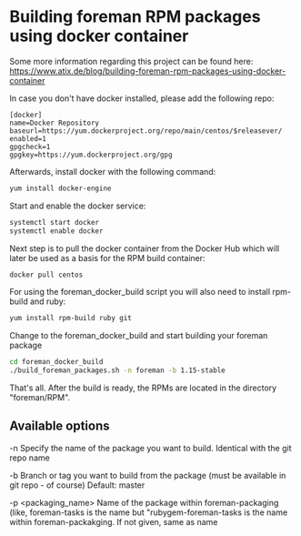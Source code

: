 # Building foreman RPM packages using docker container

Some more information regarding this project can be found here:
https://www.atix.de/blog/building-foreman-rpm-packages-using-docker-container

In case you don't have docker installed, please add the following repo:
```
[docker]
name=Docker Repository
baseurl=https://yum.dockerproject.org/repo/main/centos/$releasever/
enabled=1
gpgcheck=1
gpgkey=https://yum.dockerproject.org/gpg
```

Afterwards, install docker with the following command:
```sh
yum install docker-engine
```

Start and enable the docker service:
```sh
systemctl start docker
systemctl enable docker
```

Next step is to pull the docker container from the Docker Hub which will later be used as a basis for the RPM build container:
```sh
docker pull centos
```

For using the foreman_docker_build script you will also need to install rpm-build and ruby:
```sh
yum install rpm-build ruby git
```

Change to the foreman_docker_build and start building your foreman package
```sh
cd foreman_docker_build
./build_foreman_packages.sh -n foreman -b 1.15-stable
```

That's all. After the build is ready, the RPMs are located in the directory "foreman/RPM".

## Available options

 -n <name>           Specify the name of the package you want to build. Identical with the git repo name 
 
 -b <branch>         Branch or tag you want to build from the package (must be available in git repo - of course)
                     Default: master
                     
 -p <packaging_name> Name of the package within foreman-packaging (like, foreman-tasks is the name but 
                     "rubygem-foreman-tasks is the name within foreman-packakging. If not given, same as name

